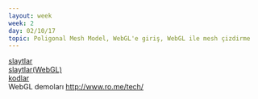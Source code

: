 ```yaml
---
layout: week
week: 2
day: 02/10/17
topic: Poligonal Mesh Model, WebGL'e giriş, WebGL ile mesh çizdirme
---
```

[slaytlar](../files/bca611-cg/lecture2/cg-ders2.pdf)  
[slaytlar(WebGL)](../files/bca611-cg/lecture2/cg-webgl1.pdf)    
[kodlar](../files/bca611-cg/lecture2/ders2Kodlar.zip)  
WebGL demoları <http://www.ro.me/tech/>
